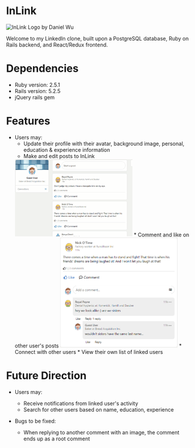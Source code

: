 # InLink

<img src="https://inlink-seeds.s3.amazonaws.com/InLink_full_logo.png"
     alt="InLink Logo by Daniel Wu" width="320" height="auto">

Welcome to my LinkedIn clone, built upon a PostgreSQL database, Ruby on Rails backend, and React/Redux frontend. 

# Dependencies

* Ruby version: 2.5.1
* Rails version: 5.2.5
* jQuery rails gem

# Features

* Users may: 
  * Update their profile with their avatar, background image, personal, education & experience information
  * Make and edit posts to InLink
  <img src="/app/assets/images/README_images/new_post.gif" alt="Post Demo" width="320" height="auto"/>
  * Comment and like on other user's posts
  <img src="/app/assets/images/README_images/post_comments.PNG" alt="Comment Demo" width="320" height="auto"/>
  * Connect with other users
  * View their own list of linked users

# Future Direction

* Users may: 
  * Receive notifications from linked user's activity
  * Search for other users based on name, education, experience

* Bugs to be fixed:
  * When replying to another comment with an image, the comment ends up as a root comment